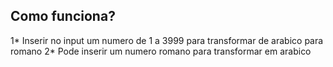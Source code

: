 ## Como funciona?

1* Inserir no input um numero de 1 a 3999 para transformar de arabico para romano
2* Pode inserir um numero romano para transformar em arabico